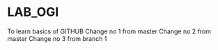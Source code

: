 # LAB_OGI
To learn basics of GITHUB
Change no 1 from master
Change no 2 from master
Change no 3 from branch 1
